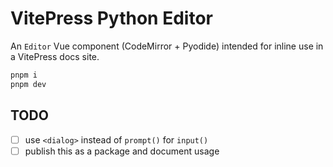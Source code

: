 # VitePress Python Editor

An `Editor` Vue component (CodeMirror + Pyodide) intended for inline use in a VitePress docs site.

```sh
pnpm i
pnpm dev
```

## TODO

- [ ] use `<dialog>` instead of `prompt()` for `input()`
- [ ] publish this as a package and document usage
